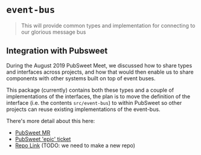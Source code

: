 # `event-bus`

> This will provide common types and implementation for connecting to our glorious message bus

## Integration with Pubsweet
During the August 2019 PubSweet Meet, we discussed how to share types and interfaces across projects, and
how that would then enable us to share components with other systems built on top of event buses.

This package (currently) contains both these types and a couple of implementations of the interfaces, the plan is to move the definition of the interface (i.e. the contents `src/event-bus`) to within PubSweet so other projects can reuse existing implementations of the event-bus.

There's more detail about this here:
- [PubSweet MR](https://gitlab.coko.foundation/pubsweet/pubsweet/merge_requests/593#note_40573)
- [PubSweet 'epic' ticket](https://gitlab.coko.foundation/pubsweet/pubsweet/issues/461)
- [Repo Link](http://example.com) (TODO: we need to make a new repo)
